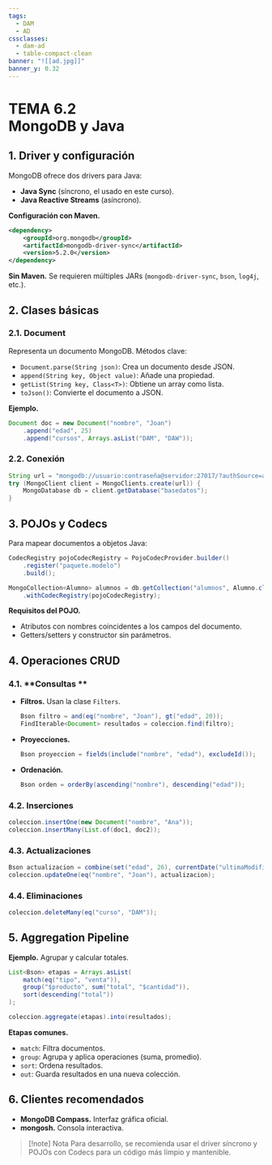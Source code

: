 ```yaml
---
tags:
  - DAM
  - AD
cssclasses:
  - dam-ad
  - table-compact-clean
banner: "![[ad.jpg]]"
banner_y: 0.32
---
```


# **TEMA 6.2** <br>MongoDB y Java 

## 1. Driver y configuración  

MongoDB ofrece dos drivers para Java:  

- **Java Sync** (síncrono, el usado en este curso).  
- **Java Reactive Streams** (asíncrono).  

**Configuración con Maven.**  

```xml
<dependency>
    <groupId>org.mongodb</groupId>
    <artifactId>mongodb-driver-sync</artifactId>
    <version>5.2.0</version>
</dependency>
```  

**Sin Maven.** Se requieren múltiples JARs (`mongodb-driver-sync`, `bson`, `log4j`, etc.).  

## 2. Clases básicas  

### 2.1. **Document**

Representa un documento MongoDB. Métodos clave:  

- `Document.parse(String json)`: Crea un documento desde JSON.  
- `append(String key, Object value)`: Añade una propiedad.  
- `getList(String key, Class<T>)`: Obtiene un array como lista.  
- `toJson()`: Convierte el documento a JSON.  

**Ejemplo.**  

```java
Document doc = new Document("nombre", "Joan")
    .append("edad", 25)
    .append("cursos", Arrays.asList("DAM", "DAW"));
```  

### 2.2. **Conexión**

```java
String url = "mongodb://usuario:contraseña@servidor:27017/?authSource=admin";
try (MongoClient client = MongoClients.create(url)) {
    MongoDatabase db = client.getDatabase("basedatos");
}
```  

## 3. POJOs y Codecs  

Para mapear documentos a objetos Java:  

```java
CodecRegistry pojoCodecRegistry = PojoCodecProvider.builder()
    .register("paquete.modelo")
    .build();

MongoCollection<Alumno> alumnos = db.getCollection("alumnos", Alumno.class)
    .withCodecRegistry(pojoCodecRegistry);
```  

**Requisitos del POJO.**  
- Atributos con nombres coincidentes a los campos del documento.  
- Getters/setters y constructor sin parámetros.  

## 4. Operaciones CRUD  

### 4.1. **Consultas  **
- **Filtros.** Usan la clase `Filters`.  

  ```java
  Bson filtro = and(eq("nombre", "Joan"), gt("edad", 20));
  FindIterable<Document> resultados = coleccion.find(filtro);
  ```  

- **Proyecciones.**  

  ```java
  Bson proyeccion = fields(include("nombre", "edad"), excludeId());
  ```  

- **Ordenación.**  

  ```java
  Bson orden = orderBy(ascending("nombre"), descending("edad"));
  ```  

### 4.2. **Inserciones**

```java
coleccion.insertOne(new Document("nombre", "Ana"));
coleccion.insertMany(List.of(doc1, doc2));
```  

### 4.3. **Actualizaciones**

```java
Bson actualizacion = combine(set("edad", 26), currentDate("ultimaModificacion"));
coleccion.updateOne(eq("nombre", "Joan"), actualizacion);
```  

### 4.4. **Eliminaciones**

```java
coleccion.deleteMany(eq("curso", "DAM"));
```  

## 5. Aggregation Pipeline  

**Ejemplo.** Agrupar y calcular totales.  

```java
List<Bson> etapas = Arrays.asList(
    match(eq("tipo", "venta")),
    group("$producto", sum("total", "$cantidad")),
    sort(descending("total"))
);

coleccion.aggregate(etapas).into(resultados);
```  

**Etapas comunes.**  
- `match`: Filtra documentos.  
- `group`: Agrupa y aplica operaciones (suma, promedio).  
- `sort`: Ordena resultados.  
- `out`: Guarda resultados en una nueva colección.  

## 6. Clientes recomendados  
- **MongoDB Compass.** Interfaz gráfica oficial.  
- **mongosh.** Consola interactiva.  

> [!note] Nota
> Para desarrollo, se recomienda usar el driver síncrono y POJOs con Codecs para un código más limpio y mantenible. 
